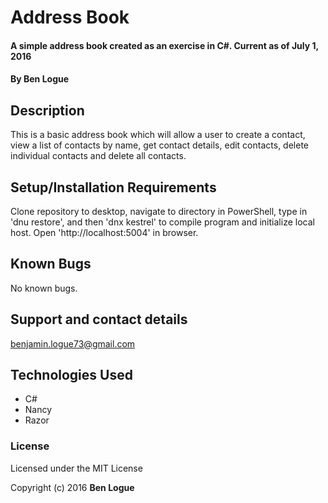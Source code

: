 # Address Book

#### A simple address book created as an exercise in C#. Current as of July 1, 2016

#### By Ben Logue

## Description

This is a basic address book which will allow a user to create a contact, view a list of contacts by name, get contact details, edit contacts, delete individual contacts and delete all contacts.

## Setup/Installation Requirements

Clone repository to desktop, navigate to directory in PowerShell, type in 'dnu restore', and then 'dnx kestrel' to compile program and initialize local host. Open 'http://localhost:5004' in browser.

## Known Bugs

No known bugs.

## Support and contact details

benjamin.logue73@gmail.com

## Technologies Used

* C#
* Nancy
* Razor


### License

Licensed under the MIT License

Copyright (c) 2016 **Ben Logue**
